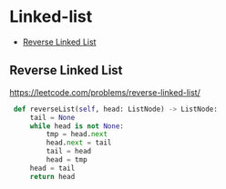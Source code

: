 # Linked-list


+ [Reverse Linked List](#problems/reverse-linked-list)

## Reverse Linked List

https://leetcode.com/problems/reverse-linked-list/

```python
 def reverseList(self, head: ListNode) -> ListNode:
     tail = None
     while head is not None:
         tmp = head.next
         head.next = tail
         tail = head
         head = tmp
     head = tail
     return head
```

##